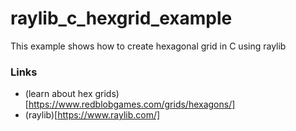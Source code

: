 # raylib_c_hexgrid_example
This example shows how to create hexagonal grid in C using raylib
### Links
- (learn about hex grids)[https://www.redblobgames.com/grids/hexagons/]
- (raylib)[https://www.raylib.com/]

